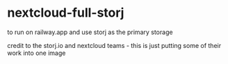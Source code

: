 # nextcloud-full-storj

to run on railway.app and use storj as the primary storage 

credit to the storj.io and nextcloud teams - this is just putting some of their work into one image